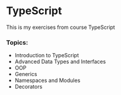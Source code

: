 # TypeScript
This is my exercises from course TypeScript

<h3>Topics: </h3>
<ul>
  <li>Introduction to TypeScript</li>
  <li>Advanced Data Types and Interfaces</li>
  <li>OOP</li>
  <li>Generics</li>
  <li>Namespaces and Modules</li>
  <li>Decorators</li>
</ul>

